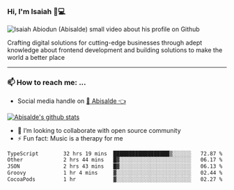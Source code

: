 ### Hi, I'm Isaiah 🌻💻

<img src="https://res.cloudinary.com/abisalde/image/upload/c_scale,h_311,w_816/v1616039512/Abisalde_github.gif" alt="Isaiah Abiodun (Abisalde) small video about his profile on Github">

Crafting digital solutions for cutting-edge businesses through adept knowledge about frontend development and building solutions to make the world a better place
<hr>

### 📫 How to reach me: ...
- Social media handle on <a href="https://twitter.com/abisalde">🔔  Abisalde   👈</a>


[![Abisalde's github stats](https://github-readme-stats.vercel.app/api?username=abisalde)](https://github.com/abisalde/github-readme-stats)

- 👯 I’m looking to collaborate with open source community
- ⚡ Fun fact: Music is a therapy for me


<!--
**abisalde/Abisalde** is a ✨ _special_ ✨ repository because its `README.md` (this file) appears on your GitHub profile.

Here are some ideas to get you started:


- 👯 I’m looking to collaborate with open source community
- 🤔 I’m looking for help with ...
- 💬 Ask me about ...
- 📫 How to reach me: ...
- 😄 Pronouns: ...
- ⚡ Fun fact: ...
-->

<!--START_SECTION:waka-->

```txt
TypeScript        32 hrs 19 mins  ██████████████████▒░░░░░░   72.87 %
Other             2 hrs 44 mins   █▓░░░░░░░░░░░░░░░░░░░░░░░   06.17 %
JSON              2 hrs 43 mins   █▓░░░░░░░░░░░░░░░░░░░░░░░   06.13 %
Groovy            1 hr 4 mins     ▓░░░░░░░░░░░░░░░░░░░░░░░░   02.44 %
CocoaPods         1 hr            ▓░░░░░░░░░░░░░░░░░░░░░░░░   02.27 %
```

<!--END_SECTION:waka-->

